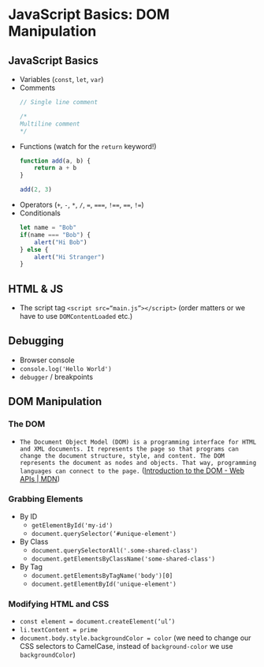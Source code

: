 # JavaScript Basics: DOM Manipulation

## JavaScript Basics
- Variables (`const`, `let`, `var`)
- Comments
	```JavaScript
	// Single line comment

	/*
	Multiline comment
	*/
	```
- Functions (watch for the `return` keyword!)
	```javascript
	function add(a, b) {
		return a + b
	}

	add(2, 3)
	```
- Operators (`+`, `-`, `*`, `/`, `=`, `===`, `!==`, `==`, `!=`)
- Conditionals
	```JavaScript
	let name = "Bob"
	if(name === "Bob") {
		alert("Hi Bob")
	} else {
		alert("Hi Stranger")
	}
	```

## HTML & JS
- The script tag `<script src=“main.js”></script>` (order matters or we have to use `DOMContentLoaded` etc.)

## Debugging
- Browser console
- `console.log('Hello World')`
- `debugger` /  breakpoints

## DOM Manipulation
### The DOM
- `The Document Object Model (DOM) is a programming interface for HTML and XML documents. It represents the page so that programs can change the document structure, style, and content. The DOM represents the document as nodes and objects. That way, programming languages can connect to the page.` ([Introduction to the DOM - Web APIs | MDN](https://developer.mozilla.org/en-US/docs/Web/API/Document_Object_Model/Introduction))

### Grabbing Elements
- By ID
	- `getElementById('my-id')`
	- `document.querySelector(‘#unique-element')`
- By Class
	- `document.querySelectorAll('.some-shared-class') `
	- `document.getElementsByClassName('some-shared-class')`
- By Tag
	- `document.getElementsByTagName('body')[0] `
	- `document.getElementById('unique-element') `

### Modifying HTML and CSS
- `const element = document.createElement(‘ul’)`
- `li.textContent = prime`
- `document.body.style.backgroundColor = color` (we need to change our CSS selectors to CamelCase, instead of `background-color` we use `backgroundColor`)
